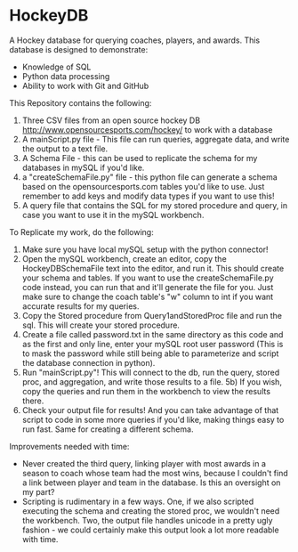 # HockeyDB
A Hockey database for querying coaches, players, and awards.
This database is designed to demonstrate:
- Knowledge of SQL
- Python data processing
- Ability to work with Git and GitHub

This Repository contains the following:
1) Three CSV files from an open source hockey DB http://www.opensourcesports.com/hockey/ to work with a database
2) A mainScript.py file - This file can run queries, aggregate data, and write the output to a text file.
3) A Schema File - this can be used to replicate the schema for my databases in mySQL if you'd like.
4) a "createSchemaFile.py" file - this python file can generate a schema based on the opensourcesports.com tables you'd like to use. Just remember to add keys and modify data types if you want to use this!
5) A query file that contains the SQL for my stored procedure and query, in case you want to use it in the mySQL workbench. 

To Replicate my work, do the following:
1) Make sure you have local mySQL setup with the python connector!
2) Open the mySQL workbench, create an editor, copy the HockeyDBSchemaFile text into the editor, and run it. This should create your schema and tables. If you want to use the createSchemaFile.py code instead, you can run that and it'll generate the file for you. Just make sure to change the coach table's "w" column to int if you want accurate results for my queries.
3) Copy the Stored procedure from Query1andStoredProc file and run the sql. This will create your stored procedure.
4) Create a file called password.txt in the same directory as this code and as the first and only line, enter your mySQL root user password (This is to mask the password while still being able to parameterize and script the database connection in python).
5) Run "mainScript.py"! This will connect to the db, run the query, stored proc, and aggregation, and write those results to a file.
5b) If you wish, copy the queries and run them in the workbench to view the results there.
6) Check your output file for results! And you can take advantage of that script to code in some more queries if you'd like, making things easy to run fast. Same for creating a different schema.

Improvements needed with time:
- Never created the third query, linking player with most awards in a season to coach whose team had the most wins, because I couldn't find a link between player and team in the database. Is this an oversight on my part?
- Scripting is rudimentary in a few ways. One, if we also scripted executing the schema and creating the stored proc, we wouldn't need the workbench. Two, the output file handles unicode in a pretty ugly fashion - we could certainly make this output look a lot more readable with time.


